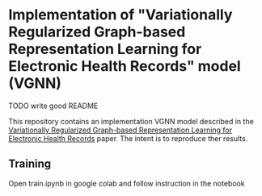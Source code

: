 # Implementation of "Variationally Regularized Graph-based Representation Learning for Electronic Health Records" model (VGNN)

TODO write good README

This repository contains an implementation VGNN model described in the [Variationally Regularized Graph-based Representation Learning for Electronic Health Records](https://arxiv.org/abs/1912.03761) paper.
The intent is to reproduce ther results.

## Training
Open train.ipynb in google colab and follow instruction in the notebook

